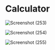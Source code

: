 # Calculator

![Screenshot (253)](https://user-images.githubusercontent.com/96465266/146920553-bf64c78b-5750-4c66-b33b-2879a01c44b8.png)


![Screenshot (254)](https://user-images.githubusercontent.com/96465266/146920578-fd1a133b-59ad-4f2d-b9e7-1f61b180d57a.png)


![Screenshot (255)](https://user-images.githubusercontent.com/96465266/146920605-cb43a710-610b-44fa-90f8-36d932be7970.png)
